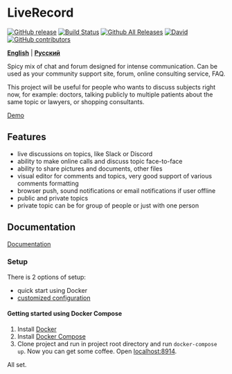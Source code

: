 # LiveRecord

[![GitHub release](https://img.shields.io/github/release/liverecord/liverecord.svg)](https://github.com/liverecord/liverecord)
[![Build Status](https://travis-ci.org/liverecord/liverecord.svg?branch=master)](https://travis-ci.org/liverecord/liverecord)
[![Github All Releases](https://img.shields.io/github/downloads/liverecord/liverecord/total.svg)](https://github.com/liverecord/liverecord)
[![David](https://img.shields.io/david/liverecord/liverecord.svg)](https://github.com/liverecord/liverecord)
[![GitHub contributors](https://img.shields.io/github/contributors/liverecord/liverecord.svg)](http://github.com/liverecord/liverecord)

[**English**](README.md) | [**Русский**](README.ru.md)


Spicy mix of chat and forum designed for intense communication. 
Can be used as your community support site, forum, online consulting service, FAQ.

This project will be useful for people who wants to discuss subjects right now, 
for example: doctors, talking publicly to multiple patients about the same topic 
or lawyers, or shopping consultants.
 
[Demo](https://www.linuxquestions.ru/english/about-this-project)

## Features

 - live discussions on topics, like Slack or Discord
 - ability to make online calls and discuss topic face-to-face
 - ability to share pictures and documents, other files
 - visual editor for comments and topics, very good support of various comments formatting
 - browser push, sound notifications or email notifications if user offline
 - public and private topics
 - private topic can be for group of people or just with one person

## Documentation 

[Documentation](https://liverecord.github.io/liverecord/)


### Setup

There is 2 options of setup: 
 - quick start using Docker
 - [customized configuration](docs/configuration.md)


#### Getting started using Docker Compose

1. Install [Docker](https://docs.docker.com/engine/installation/)
2. Install [Docker Compose](https://docs.docker.com/compose/install/)
3. Clone project and run in project root directory and run `docker-compose up`. Now you can get some coffee. Open [localhost:8914](http://localhost:8914/).

All set.
